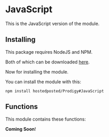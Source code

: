 # JavaScript

This is the JavaScript version of the module.

## Installing

This package requires NodeJS and NPM.

Both of which can be downloaded [here](https://www.npmjs.com/get-npm).

Now for installing the module.

You can install the module with this:

```shell
npm install hostedposted/Prodigy#JavaScript
```

## Functions

This module contains these functions:

**Coming Soon**!
